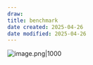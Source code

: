 ```yaml
---
draw:
title: benchmark
date created: 2025-04-26
date modified: 2025-04-26
---
```


![image.png|1000](https://imagehosting4picgo.oss-cn-beijing.aliyuncs.com/imagehosting/fix-dir%2Fpicgo%2Fpicgo-clipboard-images%2F2025%2F04%2F26%2F14-50-18-7bc7850909a72ce492b0f19e3bdaa66b-202504261450301-a24328.png)
